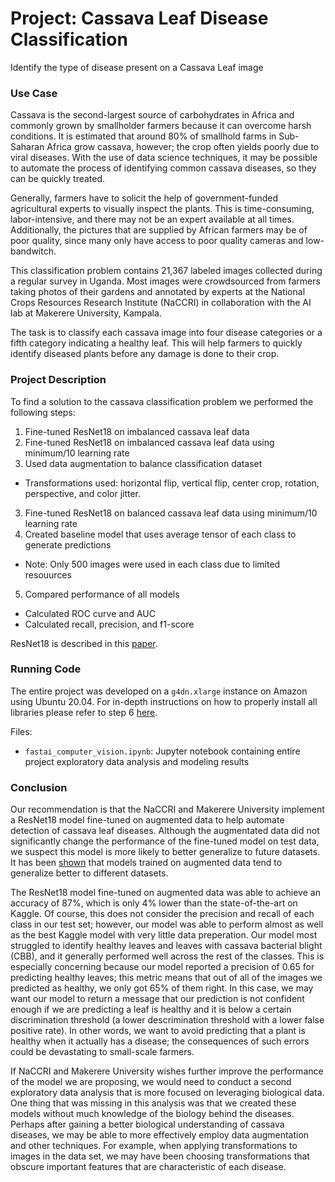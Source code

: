 # Project: Cassava Leaf Disease Classification
Identify the type of disease present on a Cassava Leaf image

### Use Case
Cassava is the second-largest source of carbohydrates in Africa and commonly grown by smallholder farmers because it can overcome harsh conditions. It is estimated that around 80% of smallhold farms in Sub-Saharan Africa grow cassava, however; the crop often yields poorly due to viral diseases. With the use of data science techniques, it may be possible to automate the process of identifying common cassava diseases, so they can be quickly treated.

Generally, farmers have to solicit the help of government-funded agricultural experts to visually inspect the plants. This is time-consuming, labor-intensive, and there may not be an expert available at all times. Additionally, the pictures that are supplied by African farmers may be of poor quality, since many only have access to poor quality cameras and low-bandwitch.

This classification problem contains 21,367 labeled images collected during a regular survey in Uganda. Most images were crowdsourced from farmers taking photos of their gardens and annotated by experts at the National Crops Resources Research Institute (NaCCRI) in collaboration with the AI lab at Makerere University, Kampala.

The task is to classify each cassava image into four disease categories or a fifth category indicating a healthy leaf. This will help farmers to quickly identify diseased plants before any damage is done to their crop.


### Project Description

To find a solution to the cassava classification problem we performed the following steps:

1) Fine-tuned ResNet18 on imbalanced cassava leaf data
2) Fine-tuned ResNet18 on imbalanced cassava leaf data using minimum/10 learning rate
4) Used data augmentation to balance classification dataset
 - Transformations used: horizontal flip, vertical flip, center crop, rotation, perspective, and color jitter.
3) Fine-tuned ResNet18 on balanced cassava leaf data using minimum/10 learning rate
4) Created baseline model that uses average tensor of each class to generate predictions
 - Note: Only 500 images were used in each class due to limited resouurces
5) Compared performance of all models
 - Calculated ROC curve and AUC
 - Calculated recall, precision, and f1-score

ResNet18 is described in this [paper](https://arxiv.org/pdf/1512.03385.pdf).

### Running Code

The entire project was developed on a `g4dn.xlarge` instance on Amazon using Ubuntu 20.04.
For in-depth instructions on how to properly install all libraries please refer to step 6 [here](https://course.fast.ai/start_aws).

Files:
- `fastai_computer_vision.ipynb`: Jupyter notebook containing entire project exploratory data analysis and modeling results

### Conclusion

Our recommendation is that the NaCCRI and Makerere University implement a ResNet18 model fine-tuned on augmented data to help automate detection of cassava leaf diseases. Although the augmentated data did not significantly change the performance of the fine-tuned model on test data, we suspect this model is more likely to better generalize to future datasets. It has been [shown](https://arxiv.org/pdf/1904.12848.pdf) that models trained on augmented data tend to generalize better to different datasets. 

The ResNet18 model fine-tuned on augmented data was able to achieve an accuracy of 87%, which is only 4% lower than the state-of-the-art on Kaggle. Of course, this does not consider the precision and recall of each class in our test set; however, our model was able to perform almost as well as the best Kaggle model with very little data preperation. Our model most struggled to identify healthy leaves and leaves with cassava bacterial blight (CBB), and it generally performed well across the rest of the classes. This is especially concerning because our model reported a precision of 0.65 for predicting healthy leaves; this metric means that out of all of the images we predicted as healthy, we only got 65% of them right. In this case, we may want our model to return a message that our prediction is not confident enough if we are predicting a leaf is healthy and it is below a certain discrimination threshold (a lower descrimination threshold with a lower false positive rate). In other words, we want to avoid predicting that a plant is healthy when it actually has a disease; the consequences of such errors could be devastating to small-scale farmers.

If NaCCRI and Makerere University wishes further improve the performance of the model we are proposing, we would need to conduct a second exploratory data analysis that is more focused on leveraging biological data. One thing that was missing in this analysis was that we created these models without much knowledge of the biology behind the diseases. Perhaps after gaining a better biological understanding of cassava diseases, we may be able to more effectively employ data augmentation and other techniques. For example, when applying transformations to images in the data set, we may have been choosing transformations that obscure important features that are characteristic of each disease.
